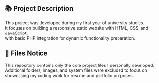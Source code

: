 ## 📚 Project Description

This project was developed during my first year of university studies.  
It focuses on building a responsive static website with HTML, CSS, and JavaScript,  
with basic PHP integration for dynamic functionality preparation.

## 📁 Files Notice

This repository contains only the core project files I personally developed.  
Additional folders, images, and system files were excluded to focus on showcasing my coding work for resume and portfolio purposes.
